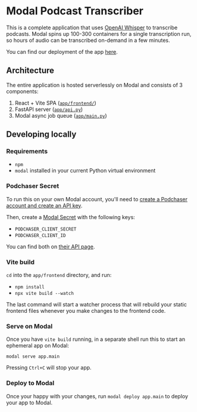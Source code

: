 # Modal Podcast Transcriber

This is a complete application that uses [OpenAI Whisper](https://github.com/openai/whisper) to transcribe podcasts. Modal spins up 100-300 containers for a single transcription run, so hours of audio can be transcribed on-demand in a few minutes.

You can find our deployment of the app [here](https://modal-labs-examples--whisper-pod-transcriber-fastapi-app.modal.run/).

## Architecture

The entire application is hosted serverlessly on Modal and consists of 3 components:

1. React + Vite SPA ([`app/frontend/`](./app/frontend/))
2. FastAPI server ([`app/api.py`](./app/api.py))
3. Modal async job queue ([`app/main.py`](./app/main.py))

## Developing locally

### Requirements

- `npm`
- `modal` installed in your current Python virtual environment

### Podchaser Secret

To run this on your own Modal account, you'll need to [create a Podchaser account and create an API key](https://api-docs.podchaser.com/docs/guides/guide-first-podchaser-query/#getting-your-access-token).

Then, create a [Modal Secret](https://modal.com/secrets/) with the following keys:

- `PODCHASER_CLIENT_SECRET`
- `PODCHASER_CLIENT_ID`

You can find both on [their API page](https://www.podchaser.com/profile/settings/api).

### Vite build

`cd` into the `app/frontend` directory, and run:

- `npm install`
- `npx vite build --watch`

The last command will start a watcher process that will rebuild your static frontend files whenever you make changes to the frontend code.

### Serve on Modal

Once you have `vite build` running, in a separate shell run this to start an ephemeral app on Modal:

```shell
modal serve app.main
```

Pressing `Ctrl+C` will stop your app.

### Deploy to Modal

Once your happy with your changes, run `modal deploy app.main` to deploy your app to Modal.
